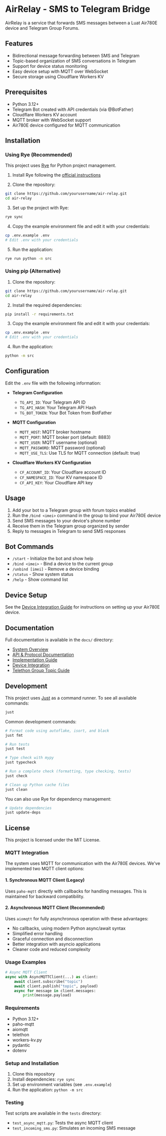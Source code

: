 # AirRelay - SMS to Telegram Bridge

AirRelay is a service that forwards SMS messages between a Luat Air780E device and Telegram Group Forums.

## Features

- Bidirectional message forwarding between SMS and Telegram
- Topic-based organization of SMS conversations in Telegram
- Support for device status monitoring
- Easy device setup with MQTT over WebSocket
- Secure storage using Cloudflare Workers KV

## Prerequisites

- Python 3.12+
- Telegram Bot created with API credentials (via @BotFather)
- Cloudflare Workers KV account
- MQTT broker with WebSocket support
- Air780E device configured for MQTT communication

## Installation

### Using Rye (Recommended)

This project uses [Rye](https://rye-up.com) for Python project management.

1. Install Rye following the [official instructions](https://rye-up.com/guide/installation/)

2. Clone the repository:

```bash
git clone https://github.com/yourusername/air-relay.git
cd air-relay
```

3. Set up the project with Rye:

```bash
rye sync
```

4. Copy the example environment file and edit it with your credentials:

```bash
cp .env.example .env
# Edit .env with your credentials
```

5. Run the application:

```bash
rye run python -m src
```

### Using pip (Alternative)

1. Clone the repository:

```bash
git clone https://github.com/yourusername/air-relay.git
cd air-relay
```

2. Install the required dependencies:

```bash
pip install -r requirements.txt
```

3. Copy the example environment file and edit it with your credentials:

```bash
cp .env.example .env
# Edit .env with your credentials
```

4. Run the application:

```bash
python -m src
```

## Configuration

Edit the `.env` file with the following information:

- **Telegram Configuration**
  - `TG_API_ID`: Your Telegram API ID
  - `TG_API_HASH`: Your Telegram API Hash
  - `TG_BOT_TOKEN`: Your Bot Token from BotFather

- **MQTT Configuration**
  - `MQTT_HOST`: MQTT broker hostname
  - `MQTT_PORT`: MQTT broker port (default: 8883)
  - `MQTT_USER`: MQTT username (optional)
  - `MQTT_PASSWORD`: MQTT password (optional)
  - `MQTT_USE_TLS`: Use TLS for MQTT connection (default: true)

- **Cloudflare Workers KV Configuration**
  - `CF_ACCOUNT_ID`: Your Cloudflare account ID
  - `CF_NAMESPACE_ID`: Your KV namespace ID
  - `CF_API_KEY`: Your Cloudflare API key

## Usage

1. Add your bot to a Telegram group with forum topics enabled
2. Run the `/bind <imei>` command in the group to bind your Air780E device
3. Send SMS messages to your device's phone number
4. Receive them in the Telegram group organized by sender
5. Reply to messages in Telegram to send SMS responses

## Bot Commands

- `/start` - Initialize the bot and show help
- `/bind <imei>` - Bind a device to the current group
- `/unbind [imei]` - Remove a device binding
- `/status` - Show system status
- `/help` - Show command list

## Device Setup

See the [Device Integration Guide](docs/device_integration.md) for instructions on setting up your Air780E device.

## Documentation

Full documentation is available in the `docs/` directory:

- [System Overview](docs/system_overview.md)
- [API & Protocol Documentation](docs/api_protocol.md)
- [Implementation Guide](docs/implementation_guide.md)
- [Device Integration](docs/device_integration.md)
- [Telethon Group Topic Guide](docs/telethon_group_topic.md)

## Development

This project uses [Just](https://just.systems/) as a command runner. To see all available commands:

```bash
just
```

Common development commands:

```bash
# Format code using autoflake, isort, and black
just fmt

# Run tests
just test

# Type check with mypy
just typecheck

# Run a complete check (formatting, type checking, tests)
just check

# Clean up Python cache files
just clean
```

You can also use Rye for dependency management:

```bash
# Update dependencies
just update-deps
```

## License

This project is licensed under the MIT License. 

### MQTT Integration

The system uses MQTT for communication with the Air780E devices. We've implemented two MQTT client options:

#### 1. Synchronous MQTT Client (Legacy)

Uses `paho-mqtt` directly with callbacks for handling messages. This is maintained for backward compatibility.

#### 2. Asynchronous MQTT Client (Recommended)

Uses `aiomqtt` for fully asynchronous operation with these advantages:
- No callbacks, using modern Python async/await syntax
- Simplified error handling
- Graceful connection and disconnection
- Better integration with asyncio applications
- Cleaner code and reduced complexity

### Usage Examples

```python
# Async MQTT Client
async with AsyncMQTTClient(...) as client:
    await client.subscribe("topic")
    await client.publish("topic", payload)
    async for message in client.messages:
        print(message.payload)
```

### Requirements

- Python 3.12+
- paho-mqtt
- aiomqtt
- telethon
- workers-kv.py
- pydantic
- dotenv

### Setup and Installation

1. Clone this repository
2. Install dependencies: `rye sync`
3. Set up environment variables (see `.env.example`)
4. Run the application: `python -m src`

### Testing

Test scripts are available in the `tests` directory:
- `test_async_mqtt.py`: Tests the async MQTT client
- `test_incoming_sms.py`: Simulates an incoming SMS message 